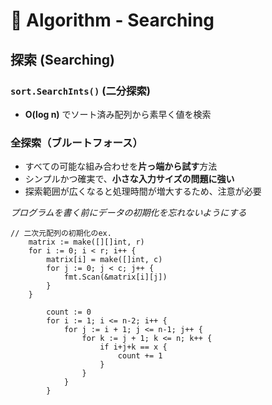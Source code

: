 # 📘 Algorithm - Searching

## **探索 (Searching)**
###  `sort.SearchInts()` (二分探索)
- **O(log n)** でソート済み配列から素早く値を検索

### 全探索（ブルートフォース）
- すべての可能な組み合わせを**片っ端から試す**方法
- シンプルかつ確実で、**小さな入力サイズの問題に強い**
- 探索範囲が広くなると処理時間が増大するため、注意が必要

*プログラムを書く前にデータの初期化を忘れないようにする*
```golang
// 二次元配列の初期化のex.
    matrix := make([][]int, r)
	for i := 0; i < r; i++ {
		matrix[i] = make([]int, c)
		for j := 0; j < c; j++ {
			fmt.Scan(&matrix[i][j])
		}
	}
```

```go:golang
        count := 0
		for i := 1; i <= n-2; i++ {
			for j := i + 1; j <= n-1; j++ {
				for k := j + 1; k <= n; k++ {
					if i+j+k == x {
						count += 1
					}
				}
			}
		}
```
